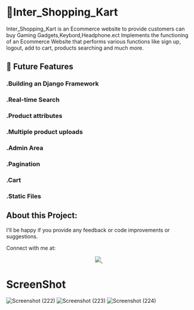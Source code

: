# 📡Inter_Shopping_Kart
Inter_Shopping_Kart is an Ecommerce website to provide customers can buy Gaming Gadgets,Keybord,Headphone.ect
Implements the functioning of an Ecommerce Website that performs various functions like sign up, logout, add to cart, products searching and much more.


## 🚀  Future Features
### .Building an Django  Framework 
### .Real-time Search
### .Product attributes
### .Multiple product uploads
### .Admin Area
### .Pagination
### .Cart
### .Static Files




## About this Project:
I'll be happy if you provide any feedback or code improvements or suggestions.

Connect with me at:

<p align='center'>
    
  <a href="https://www.linkedin.com/in/nazim-n-nazar-94113b243/">
    <img src="https://img.shields.io/badge/linkedin-%230077B5.svg?&style=for-the-badge&logo=linkedin&logoColor=white" />
  </a>&nbsp;&nbsp;  
</p>


# ScreenShot
![Screenshot (222)](https://user-images.githubusercontent.com/112808009/199542049-c73dbd8b-b5b5-4197-bd60-8a9464c29a72.png)
![Screenshot (223)](https://user-images.githubusercontent.com/112808009/199542081-6237a1c9-6a34-41bc-9066-320f79b1c4bd.png)
![Screenshot (224)](https://user-images.githubusercontent.com/112808009/199542098-613e6a1d-7183-417f-89c3-f21b6e306f8a.png)
